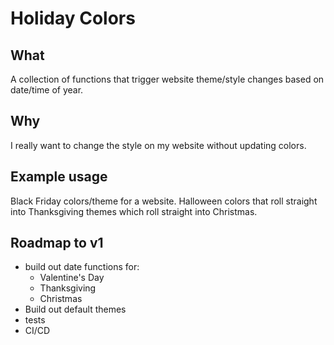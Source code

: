 # Holiday Colors

## What

A collection of functions that trigger website theme/style changes based on date/time of year.

## Why

I really want to change the style on my website without updating colors.

## Example usage

Black Friday colors/theme for a website. Halloween colors that roll straight into Thanksgiving themes which roll straight into Christmas.

## Roadmap to v1

- build out date functions for:
  - Valentine's Day
  - Thanksgiving
  - Christmas
- Build out default themes
- tests
- CI/CD
